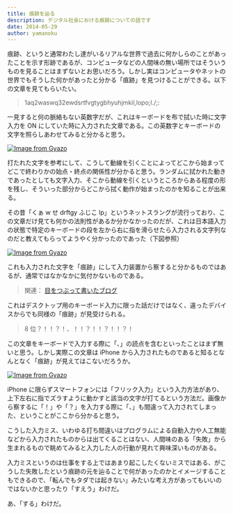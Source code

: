 ```yaml
---
title: 痕跡を辿る
description: デジタル社会における痕跡についての話です
date: 2014-05-29
author: yamanoku
---
```


痕跡、というと通常わたし達がいるリアルな世界で過去に何かしらのことがあったことを示す形跡であるが、コンピュータなどの人間味の無い場所ではそういうものを見ることはまずないとお思いだろう。しかし実はコンピュータやネットの世界でもそうした何かがあったと分かる「痕跡」を見つけることができる。以下の文章を見てもらいたい。

> 1aq2waswq32ewdsrtfvgtygbhyuhjmkil,lopo;l./;:

一見すると何の脈絡もない英数字だが、これはキーボードを布で拭いた時に文字入力を ON にしていた時に入力された文章である。この英数字とキーボードの文字を照らしあわせてみると分かると思う。

[![Image from Gyazo](https://i.gyazo.com/e78fe01762f928845cf865a9717bc249.png)](https://gyazo.com/e78fe01762f928845cf865a9717bc249)

打たれた文字を参考にして、こうして動線を引くことによってどこから始まってどこで終わりかの始点・終点の関係性が分かると思う。ランダムに拭かれた動きであったとしても文字入力、そこから動線を引くというところからある程度の形を残し、そういった部分からどこから拭く動作が始まったのかを知ることが出来る。

その昔「くぁ w せ drftgy ふじこ lp」というネットスラングが流行っており、この文章だけ見ても何かの法則性があるか分かなかったのだが、これは日本語入力の状態で特定のキーボードの段を左から右に指を滑らせたら入力される文字列なのだと教えてもらってようやく分かったのであった（下図参照）

[![Image from Gyazo](https://i.gyazo.com/bc0088e5915c09edbae9a66e7315cfc3.png)](https://gyazo.com/bc0088e5915c09edbae9a66e7315cfc3)

これも入力された文字を「痕跡」にして入力装置から察すると分かるものではあるが、通常ではなかなかに気付かないものである。

> 関連： [目をつぶって書いたブログ](http://sato-nezi.hatenablog.com/entry/2014/02/02/233650)

これはデスクトップ用のキーボード入力に限った話だけではなく、違ったデバイスからでも同様の「痕跡」が見受けられる。

> 8 位？！！？！、！！？！！？！！？！

この文章をキーボードで入力する際に「、」の読点を含むといったことはまず無いと思う。しかし実際この文章は iPhone から入力されたものであると知るとなんとなく「痕跡」が見えてはこないだろうか。

[![Image from Gyazo](https://i.gyazo.com/9c2419d4f6a8e8d814c2233eeb5160d0.png)](https://gyazo.com/9c2419d4f6a8e8d814c2233eeb5160d0)

iPhone に限らずスマートフォンには「フリック入力」という入力方法があり、上下左右に指でズラすように動かすと該当の文字が打てるという方法だ。画像から察するに「！」や「？」を入力する際に「、」も間違って入力されてしまった、ということがここから分かると思う。

こうした入力ミス、いわゆる打ち間違いはプログラムによる自動入力や人工無能などから入力されたものからは出てくることはない、人間味のある「失敗」から生まれるもので眺めてみると入力した人の行動が見れて興味深いものがある。

入力ミスというのは仕事をする上ではあまり起こしたくないミスではある、がこうした失敗したという痕跡の元を辿ることで何があったのかとイメージすることもできるので、「転んでもタダでは起きない」みたいな考え方があってもいいのではないかと思ったり「すえう」わけだ。

あ、「する」わけだ。

